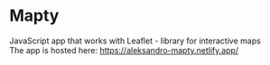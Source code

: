 # Mapty
JavaScript app that works with Leaflet - library for interactive maps  
The app is hosted here: https://aleksandro-mapty.netlify.app/
